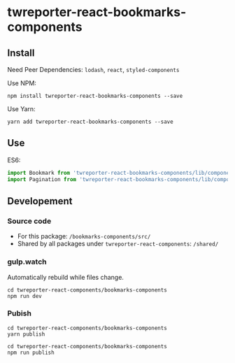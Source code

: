 # twreporter-react-bookmarks-components

## Install

Need Peer Dependencies: `lodash`, `react`, `styled-components`

Use NPM:

```
npm install twreporter-react-bookmarks-components --save
```

Use Yarn:

```
yarn add twreporter-react-bookmarks-components --save
```

## Use

ES6:

```javascript
import Bookmark from 'twreporter-react-bookmarks-components/lib/components/bookmark'
import Pagination from 'twreporter-react-bookmarks-components/lib/components/pagination'
```

## Developement

### Source code

* For this package: `/bookmarks-components/src/`
* Shared by all packages under `twreporter-react-components`: `/shared/`

### gulp.watch

Automatically rebuild while files change.

```
cd twreporter-react-components/bookmarks-components
npm run dev
```

### Pubish

```
cd twreporter-react-components/bookmarks-components
yarn publish
```

```
cd twreporter-react-components/bookmarks-components
npm run publish
```